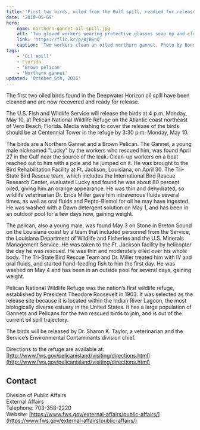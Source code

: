 ```yaml
---
title: 'First two birds, oiled from the Gulf spill, readied for release at Pelican NWR'
date: '2010-05-09'
hero:
    name: northern-gannet-oil-spill.jpg
    alt: 'Two gloved workers wearing protective glasses soap up and clean an oiled bird.'
    link: 'https://flic.kr/p/8jBSnQ'
    caption: 'Two workers clean an oiled northern gannet. Photo by Bonnie Strawser, USFWS.'
tags:
    - 'Oil spill'
    - Florida
    - 'Brown pelican'
    - 'Northern gannet'
updated: 'October 6th, 2016'
---
```


The first two oiled birds found in the Deepwater Horizon oil spill have been cleaned and are now recovered and ready for release.

The U.S. Fish and Wildlife Service will release the birds at 4 p.m. Monday, May 10, at Pelican National Wildlife Refuge on the Atlantic coast northeast of Vero Beach, Florida. Media wishing to cover the release of the birds should be at Centennial Tower in the refuge by 3:30 p.m. Monday, May 10.

The birds are a Northern Gannet and a Brown Pelican. The Gannet, a young male nicknamed "Lucky" by the workers who rescued him, was found April 27 in the Gulf near the source of the leak. Clean-up workers on a boat reached out to him with a pole and he jumped on it. He was brought to the Bird Rehabilitation Facility at Ft. Jackson, Louisiana, on April 30. The Tri-State Bird Rescue team, which includes the International Bird Rescue Research Center, evaluated Lucky and found he was about 80 percent oiled, giving him an orange appearance. He was thin and dehydrated, so wildlife veterinarian Dr. Erica Miller gave him intravenous fluids several times, as well as oral fluids and Pepto-Bismol for oil he may have ingested. He was washed with a Dawn detergent solution on May 1, and has been in an outdoor pool for a few days now, gaining weight.

The pelican, also a young male, was found May 3 on Stone in Breton Sound on the Louisiana coast by a team that included personnel from the Service, the Louisiana Department of Wildlife and Fisheries and the U.S. Minerals Management Service. He was taken to the Ft. Jackson facility by helicopter the day he was rescued. He was thin and moderately oiled over his whole body. The Tri-State Bird Rescue Team and Dr. Miller treated him with IV and oral fluids, and started hand-feeding fish to him the first day. He was washed on May 4 and has been in an outside pool for several days, gaining weight.

Pelican National Wildlife Refuge was the nation’s first wildlife refuge, established by President Theodore Roosevelt in 1903\. It was selected as the release site because it is located within the Indian River Lagoon, the most biologically diverse estuary in the United States. It has a large population of Gannets and Pelicans for the two rescued birds to join, and is out of the current oil spill trajectory.

The birds will be released by Dr. Sharon K. Taylor, a veterinarian and the Service’s Environmental Contaminants division chief.

Directions to the refuge are available at: [http://www.fws.gov/pelicanisland/visiting/directions.html](http://www.fws.gov/pelicanisland/visiting/directions.html)

## Contact

Division of Public Affairs  
External Affairs  
Telephone: 703-358-2220  
Website: [https://www.fws.gov/external-affairs/public-affairs/](https://www.fws.gov/external-affairs/public-affairs/)
